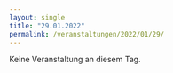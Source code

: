 ```yaml
---
layout: single
title: "29.01.2022"
permalink: /veranstaltungen/2022/01/29/
---
```


Keine Veranstaltung an diesem Tag.
